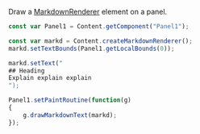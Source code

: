 
Draw a [MarkdownRenderer](/scripting/scripting-api/markdownrenderer) element on a panel.

```javascript
const var Panel1 = Content.getComponent("Panel1");

const var markd = Content.createMarkdownRenderer();
markd.setTextBounds(Panel1.getLocalBounds(0));

markd.setText("
## Heading
Explain explain explain
");

Panel1.setPaintRoutine(function(g)
{	
	g.drawMarkdownText(markd);
});
```